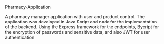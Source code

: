 Pharmacy-Application

A pharmacy manager application with user and product control. 
The application was developed in Java Script
and node for the implementation of the backend.
Using the Express framework for the endpoints,
Bycript for the encryption of passwords and sensitive data,
and also JWT for user authentication


